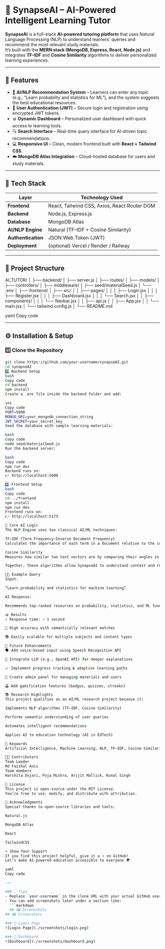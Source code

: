# 🤖 SynapseAI – AI-Powered Intelligent Learning Tutor  

**SynapseAI** is a full-stack **AI-powered tutoring platform** that uses Natural Language Processing (NLP) to understand learners’ queries and recommend the most relevant study materials.  
It’s built with the **MERN stack (MongoDB, Express, React, Node.js)** and integrates **TF–IDF** and **Cosine Similarity** algorithms to deliver personalized learning experiences.  

---

## 🌟 Features  

- 🧠 **AI/NLP Recommendation System** – Learners can enter any topic (e.g., “Learn probability and statistics for ML”), and the system suggests the best educational resources.  
- 🔐 **User Authentication (JWT)** – Secure login and registration using encrypted JWT tokens.  
- 📊 **Dynamic Dashboard** – Personalized user dashboard with quick access to learning tools.  
- 🔍 **Search Interface** – Real-time query interface for AI-driven topic recommendations.  
- 💻 **Responsive UI** – Clean, modern frontend built with **React + Tailwind CSS**.  
- ☁️ **MongoDB Atlas Integration** – Cloud-hosted database for users and study materials.  

---

## 🧠 Tech Stack  

| Layer | Technology Used |
|-------|------------------|
| **Frontend** | React, Tailwind CSS, Axios, React Router DOM |
| **Backend** | Node.js, Express.js |
| **Database** | MongoDB Atlas |
| **AI/NLP Engine** | Natural (TF–IDF + Cosine Similarity) |
| **Authentication** | JSON Web Token (JWT) |
| **Deployment** | (optional) Vercel / Render / Railway |

---

## 📁 Project Structure  

AI_TUTOR/
│
├── backend/
│ ├── server.js
│ ├── routes/
│ ├── models/
│ ├── controllers/
│ ├── middleware/
│ ├── seed/materialSeed.js
│ └── .env
│
├── frontend/
│ ├── src/
│ │ ├── pages/
│ │ │ ├── Login.jsx
│ │ │ ├── Register.jsx
│ │ │ ├── Dashboard.jsx
│ │ │ └── Search.jsx
│ │ ├── components/
│ │ │ └── Navbar.jsx
│ │ ├── api.js
│ │ ├── App.jsx
│ │ └── main.jsx
│ └── tailwind.config.js
│
└── README.md

yaml
Copy code

---

## ⚙️ Installation & Setup  

### 1️⃣ Clone the Repository  
```bash
git clone https://github.com/your-username/synapseAI.git
cd synapseAI
2️⃣ Backend Setup
bash
Copy code
cd backend
npm install
Create a .env file inside the backend folder and add:

ini
Copy code
PORT=5000
MONGO_URI=your_mongodb_connection_string
JWT_SECRET=your_secret_key
Seed the database with sample learning materials:

bash
Copy code
node seed/materialSeed.js
Run the backend server:

bash
Copy code
npm run dev
Backend runs on:
👉 http://localhost:5000

3️⃣ Frontend Setup
bash
Copy code
cd ../frontend
npm install
npm run dev
Frontend runs on:
👉 http://localhost:5173

🧩 Core AI Logic
The NLP Engine uses two classical AI/ML techniques:

TF–IDF (Term Frequency–Inverse Document Frequency)
Calculates the importance of each term in a document relative to the corpus.

Cosine Similarity
Measures how similar two text vectors are by comparing their angles in vector space.

Together, these algorithms allow SynapseAI to understand context and recommend the most relevant content.

🧑‍💻 Example Query
Input:

“Learn probability and statistics for machine learning”

AI Response:

Recommends top-ranked resources on probability, statistics, and ML fundamentals.

📊 Results
⚡ Response time: < 1 second

🎯 High accuracy with semantically relevant matches

📚 Easily scalable for multiple subjects and content types

🚀 Future Enhancements
🗣️ Add voice-based input using Speech Recognition API

🤖 Integrate LLM (e.g., OpenAI API) for deeper explanations

📈 Implement progress tracking & adaptive learning paths

🧩 Create admin panel for managing materials and users

🕹️ Add gamification features (badges, quizzes, streaks)

📚 Research Highlights
This project qualifies as an AI/ML research project because it:

Implements NLP algorithms (TF–IDF, Cosine Similarity)

Performs semantic understanding of user queries

Automates intelligent recommendations

Applies AI to education technology (AI in EdTech)

🧠 Keywords
Artificial Intelligence, Machine Learning, NLP, TF–IDF, Cosine Similarity, Intelligent Tutoring System, MERN Stack, Personalized Learning, Adaptive Education

👨‍💻 Contributors
Team Leader
Md Faishal Anis
Team members
Harshita Dujari, Puja Mishra, Arijit Mallick, Kunal Singh

🪪 License
This project is open-source under the MIT License.
You’re free to use, modify, and distribute with attribution.

💬 Acknowledgments
Special thanks to open-source libraries and tools:

Natural.js

MongoDB Atlas

React

TailwindCSS

⭐ Show Your Support
If you find this project helpful, give it a ⭐ on GitHub!
Let’s make AI-powered education accessible to everyone 🌍

yaml
Copy code

---

### 💡 Tips
- Replace `your-username` in the clone URL with your actual GitHub username.  
- You can add screenshots later under a section like:  
  ```markdown
  ## 🖼️ Screenshots  
## 🖼️ Screenshots  

### 🔹 Login Page  
![Login Page](./screenshots/login.png)

### 🔹 Dashboard  
![Dashboard](./screenshots/dashboard.png)
